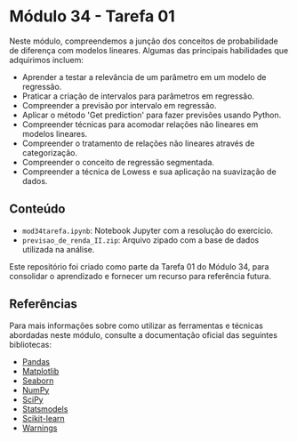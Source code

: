 # Módulo 34 - Tarefa 01

Neste módulo, compreendemos a junção dos conceitos de probabilidade de diferença com modelos lineares. Algumas das principais habilidades que adquirimos incluem:
- Aprender a testar a relevância de um parâmetro em um modelo de regressão.
- Praticar a criação de intervalos para parâmetros em regressão.
- Compreender a previsão por intervalo em regressão.
- Aplicar o método 'Get prediction' para fazer previsões usando Python.
- Compreender técnicas para acomodar relações não lineares em modelos lineares.
- Compreender o tratamento de relações não lineares através de categorização.
- Compreender o conceito de regressão segmentada.
- Compreender a técnica de Lowess e sua aplicação na suavização de dados.

## Conteúdo

- `mod34tarefa.ipynb`: Notebook Jupyter com a resolução do exercício.
- `previsao_de_renda_II.zip`: Arquivo zipado com a base de dados utilizada na análise.


Este repositório foi criado como parte da Tarefa 01 do Módulo 34, para consolidar o aprendizado e fornecer um recurso para referência futura.

## Referências

Para mais informações sobre como utilizar as ferramentas e técnicas abordadas neste módulo, consulte a documentação oficial das seguintes bibliotecas:

- [Pandas](https://pandas.pydata.org/docs/)
- [Matplotlib](https://matplotlib.org/stable/contents.html)
- [Seaborn](https://seaborn.pydata.org/tutorial.html)
- [NumPy](https://numpy.org/doc/)
- [SciPy](https://docs.scipy.org/doc/scipy/)
- [Statsmodels](https://www.statsmodels.org/stable/index.html)
- [Scikit-learn](https://scikit-learn.org/stable/documentation.html)
- [Warnings](https://docs.python.org/3/library/warnings.html)

